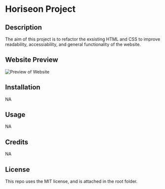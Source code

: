# Horiseon Project

## Description
The aim of this project is to refactor the exsisting HTML and CSS to improve readability, accessiability, and general functionality of the website. 

## Website Preview
![Preview of Website](<../images/Horizon Project.jpeg>)


## Installation
NA

## Usage
NA

## Credits
NA

## License
This repo uses the MIT license, and is attached in the root folder.


